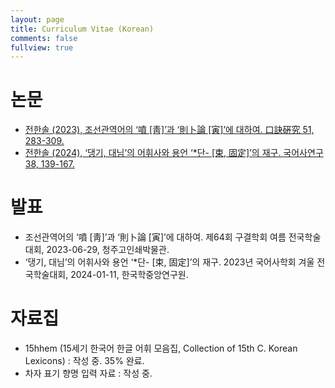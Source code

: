 ```yaml
---
layout: page
title: Curriculum Vitae (Korean)
comments: false
fullview: true
---
```

# 논문
- [전한솔 (2023), 조선관역어의 ‘噴 [靑]’과 ‘則卜論 [寅]’에 대하여. 口訣硏究 51, 283-309.](http://journal.kstudy.com/service-journal/view.asp?code=Y2xpZW50S2V5JTNEMjEwMCUyNlBkZk9LJTNEVHJ1ZSUyNnNvcnRUeXBlJTNEMCUyNmxhbmdUeXBlJTNES09SJTI2ZGVmYXVsdFB1YmtleSUzRA==&clientKey=2100&curPage=1&pageScale=10&searchType=1&totCate=&totText=&pubKey=10007&pubYear=2023&pubVN=51@0&detailKEYN=4039242)
- [전한솔 (2024), ‘댕기, 대님’의 어휘사와 용언 ‘*단- [束, 固定]’의 재구. 국어사연구 38, 139-167.](http://www.gugeosa.or.kr/html/sub0201.html?pageNm=article&journal=1&code=446187&issue=33917&Page=1&year=2024)

# 발표
- 조선관역어의 ‘噴 [靑]’과 ‘則卜論 [寅]’에 대하여. 제64회 구결학회 여름 전국학술대회, 2023-06-29, 청주고인쇄박물관.
- ‘댕기, 대님’의 어휘사와 용언 ‘\*단- [束, 固定]’의 재구. 2023년 국어사학회 겨울 전국학술대회, 2024-01-11, 한국학중앙연구원.

# 자료집
- 15hhem (15세기 한국어 한글 어휘 모음집, Collection of 15th C. Korean Lexicons) : 작성 중. 35% 완료.
- 차자 표기 향명 입력 자료 : 작성 중.